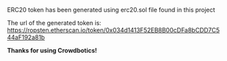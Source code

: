 ERC20 token has been generated using erc20.sol file found in this project

The url of the generated token is: https://ropsten.etherscan.io/token/0x034d1413F52EB8B00cDFa8bCDD7C544aF192a81b

**Thanks for using Crowdbotics!**